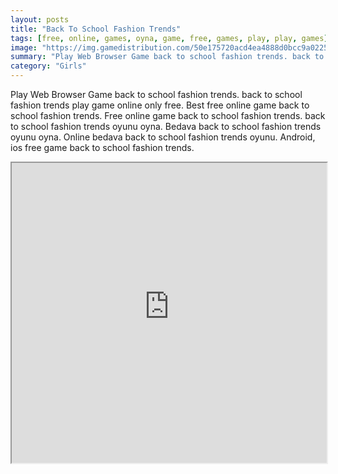 ```yaml
---
layout: posts
title: "Back To School Fashion Trends"
tags: [free, online, games, oyna, game, free, games, play, play, games]
image: "https://img.gamedistribution.com/50e175720acd4ea4888d0bcc9a022562.jpg"
summary: "Play Web Browser Game back to school fashion trends. back to school fashion trends play game online only free. Best free online game back to school fashion trends. Free online game back to school fashion trends. back to school fashion trends oyunu oyna. Bedava back to school fashion trends oyunu oyna. Online bedava back to school fashion trends oyunu. Android, ios free game back to school fashion trends."
category: "Girls"
---
```


Play Web Browser Game back to school fashion trends. back to school fashion trends play game online only free. Best free online game back to school fashion trends. Free online game back to school fashion trends. back to school fashion trends oyunu oyna. Bedava back to school fashion trends oyunu oyna. Online bedava back to school fashion trends oyunu. Android, ios free game back to school fashion trends.

<iframe width="100%" height="480px;" src="https://html5.gamedistribution.com/50e175720acd4ea4888d0bcc9a022562/"></iframe>